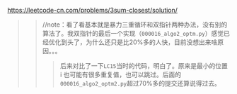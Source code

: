 
https://leetcode-cn.com/problems/3sum-closest/solution/
>> //note：看了看基本就是暴力三重循环和双指针两种办法，没有别的算法了。我双指针的最后一个实现（`000016_algo2_optm.py`）感觉已经优化到头了，为什么还只是比20%多的人快，目前没想出来啥原因。。。
>>> 后来对比了一下`LC15`当时的代码，明白了。原来是最小的位置 i 也可能有很多重复值，也可以跳过。后面的`000016_algo2_optm2.py`超过70%多的提交还算说得过去。
